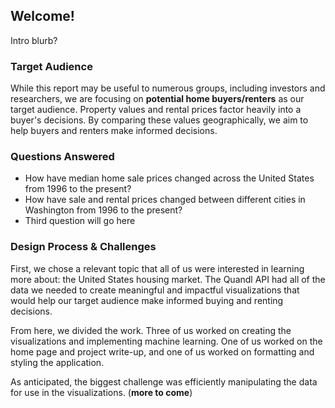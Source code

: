 ## Welcome!
Intro blurb?

### Target Audience
While this report may be useful to numerous groups, including investors and researchers, we are focusing on **potential home buyers/renters** as our target audience. Property values and rental prices factor heavily into a buyer's decisions. By comparing these values geographically, we aim to help buyers and renters make informed decisions.

### Questions Answered
* How have median home sale prices changed across the United States from 1996 to the present?
* How have sale and rental prices changed between different cities in Washington from 1996 to the present?
* Third question will go here

### Design Process & Challenges
First, we chose a relevant topic that all of us were interested in learning more about: the United States housing market. The Quandl API had all of the data we needed to create meaningful and impactful visualizations that would help our target audience make informed buying and renting decisions.

From here, we divided the work. Three of us worked on creating the visualizations and implementing machine learning. One of us worked on the home page and project write-up, and one of us worked on formatting and styling the application.

As anticipated, the biggest challenge was efficiently manipulating the data for use in the visualizations. (**more to come**)
